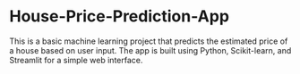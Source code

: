 # House-Price-Prediction-App
This is a basic machine learning project that predicts the estimated price of a house based on user input. The app is built using Python, Scikit-learn, and Streamlit for a simple web interface.
